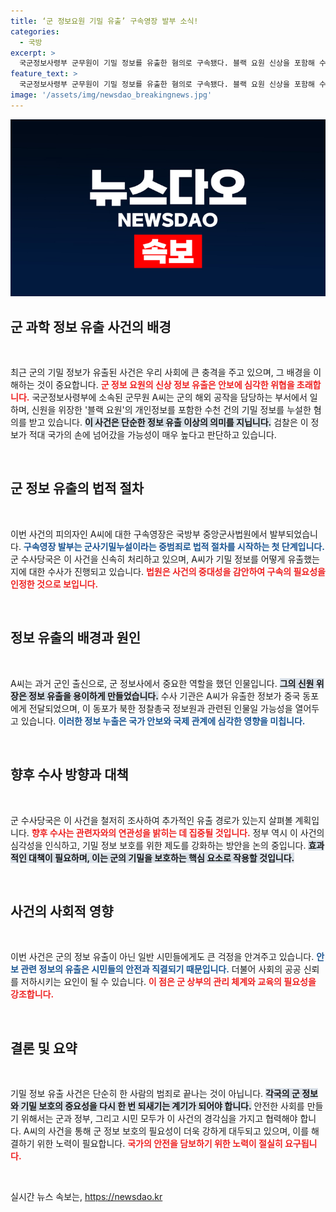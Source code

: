 ```yaml
---
title: ‘군 정보요원 기밀 유출’ 구속영장 발부 소식!
categories:
  - 국방
excerpt: >
  국군정보사령부 군무원이 기밀 정보를 유출한 혐의로 구속됐다. 블랙 요원 신상을 포함해 수천 건의 정보가 외부로 누설됐으며, 수사는 북한 정찰총국과 연결되고 있다. 클릭하여 자세한 내용을 확인하세요!
feature_text: >
  국군정보사령부 군무원이 기밀 정보를 유출한 혐의로 구속됐다. 블랙 요원 신상을 포함해 수천 건의 정보가 외부로 누설됐으며, 수사는 북한 정찰총국과 연결되고 있다. 클릭하여 자세한 내용을 확인하세요!
image: '/assets/img/newsdao_breakingnews.jpg'
---
```


<p><img src="/assets/img/newsdao_breakingnews.jpg" alt="ontimetimes 속보" /></p>

<h2 data-ke-size="size26">군 과학 정보 유출 사건의 배경</h2>

<p data-ke-size="size16">&nbsp;</p>

<p>최근 군의 기밀 정보가 유출된 사건은 우리 사회에 큰 충격을 주고 있으며, 그 배경을 이해하는 것이 중요합니다. <b><span style="color: #ee2323;">군 정보 요원의 신상 정보 유출은 안보에 심각한 위협을 초래합니다.</span></b> 국군정보사령부에 소속된 군무원 A씨는 군의 해외 공작을 담당하는 부서에서 일하며, 신원을 위장한 '블랙 요원'의 개인정보를 포함한 수천 건의 기밀 정보를 누설한 혐의를 받고 있습니다. <b><span style="background-color: #21538527;">이 사건은 단순한 정보 유출 이상의 의미를 지닙니다.</span></b> 검찰은 이 정보가 적대 국가의 손에 넘어갔을 가능성이 매우 높다고 판단하고 있습니다. </p>

<p data-ke-size="size16">&nbsp;</p>

<h2 data-ke-size="size26">군 정보 유출의 법적 절차</h2>

<p data-ke-size="size16">&nbsp;</p>

<p>이번 사건의 피의자인 A씨에 대한 구속영장은 국방부 중앙군사법원에서 발부되었습니다. <b><span style="color: #1a5490;">구속영장 발부는 군사기밀누설이라는 중범죄로 법적 절차를 시작하는 첫 단계입니다.</span></b> 군 수사당국은 이 사건을 신속히 처리하고 있으며, A씨가 기밀 정보를 어떻게 유출했는지에 대한 수사가 진행되고 있습니다. <b><span style="color: #ee2323;">법원은 사건의 중대성을 감안하여 구속의 필요성을 인정한 것으로 보입니다.</span></b></p>

<p data-ke-size="size16">&nbsp;</p>

<h2 data-ke-size="size26">정보 유출의 배경과 원인</h2>

<p data-ke-size="size16">&nbsp;</p>

<p>A씨는 과거 군인 출신으로, 군 정보사에서 중요한 역할을 했던 인물입니다. <b><span style="background-color: #21538527;">그의 신원 위장은 정보 유출을 용이하게 만들었습니다.</span></b> 수사 기관은 A씨가 유출한 정보가 중국 동포에게 전달되었으며, 이 동포가 북한 정찰총국 정보원과 관련된 인물일 가능성을 열어두고 있습니다. <b><span style="color: #1a5490;">이러한 정보 누출은 국가 안보와 국제 관계에 심각한 영향을 미칩니다.</span></b> </p>

<p data-ke-size="size16">&nbsp;</p>

<h2 data-ke-size="size26">향후 수사 방향과 대책</h2>

<p data-ke-size="size16">&nbsp;</p>

<p>군 수사당국은 이 사건을 철저히 조사하여 추가적인 유출 경로가 있는지 살펴볼 계획입니다. <b><span style="color: #ee2323;">향후 수사는 관련자와의 연관성을 밝히는 데 집중될 것입니다.</span></b> 정부 역시 이 사건의 심각성을 인식하고, 기밀 정보 보호를 위한 제도를 강화하는 방안을 논의 중입니다. <b><span style="background-color: #21538527;">효과적인 대책이 필요하며, 이는 군의 기밀을 보호하는 핵심 요소로 작용할 것입니다.</span></b></p>

<p data-ke-size="size16">&nbsp;</p>

<h2 data-ke-size="size26">사건의 사회적 영향</h2>

<p data-ke-size="size16">&nbsp;</p>

<p>이번 사건은 군의 정보 유출이 아닌 일반 시민들에게도 큰 걱정을 안겨주고 있습니다. <b><span style="color: #1a5490;">안보 관련 정보의 유출은 시민들의 안전과 직결되기 때문입니다.</span></b> 더불어 사회의 공공 신뢰를 저하시키는 요인이 될 수 있습니다. <b><span style="color: #ee2323;">이 점은 군 상부의 관리 체계와 교육의 필요성을 강조합니다.</span></b></p>

<p data-ke-size="size16">&nbsp;</p>

<h2 data-ke-size="size26">결론 및 요약</h2>

<p data-ke-size="size16">&nbsp;</p>

<p>기밀 정보 유출 사건은 단순히 한 사람의 범죄로 끝나는 것이 아닙니다. <b><span style="background-color: #21538527;">각국의 군 정보와 기밀 보호의 중요성을 다시 한 번 되새기는 계기가 되어야 합니다.</span></b> 안전한 사회를 만들기 위해서는 군과 정부, 그리고 시민 모두가 이 사건의 경각심을 가지고 협력해야 합니다. A씨의 사건을 통해 군 정보 보호의 필요성이 더욱 강하게 대두되고 있으며, 이를 해결하기 위한 노력이 필요합니다. <b><span style="color: #ee2323;">국가의 안전을 담보하기 위한 노력이 절실히 요구됩니다.</span></b></p>

<p data-ke-size="size16">&nbsp;</p>
실시간 뉴스 속보는, <a href="https://newsdao.kr" rel="dofollow">https://newsdao.kr</a>



